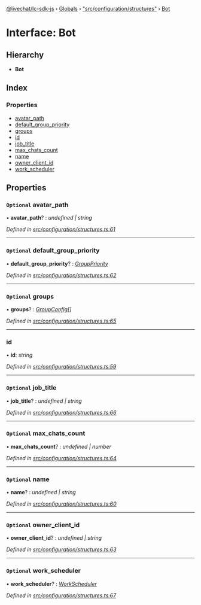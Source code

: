 [@livechat/lc-sdk-js](../README.md) › [Globals](../globals.md) › ["src/configuration/structures"](../modules/_src_configuration_structures_.md) › [Bot](_src_configuration_structures_.bot.md)

# Interface: Bot

## Hierarchy

* **Bot**

## Index

### Properties

* [avatar_path](_src_configuration_structures_.bot.md#optional-avatar_path)
* [default_group_priority](_src_configuration_structures_.bot.md#optional-default_group_priority)
* [groups](_src_configuration_structures_.bot.md#optional-groups)
* [id](_src_configuration_structures_.bot.md#id)
* [job_title](_src_configuration_structures_.bot.md#optional-job_title)
* [max_chats_count](_src_configuration_structures_.bot.md#optional-max_chats_count)
* [name](_src_configuration_structures_.bot.md#optional-name)
* [owner_client_id](_src_configuration_structures_.bot.md#optional-owner_client_id)
* [work_scheduler](_src_configuration_structures_.bot.md#optional-work_scheduler)

## Properties

### `Optional` avatar_path

• **avatar_path**? : *undefined | string*

*Defined in [src/configuration/structures.ts:61](https://github.com/livechat/lc-sdk-js/blob/228cb10/src/configuration/structures.ts#L61)*

___

### `Optional` default_group_priority

• **default_group_priority**? : *[GroupPriority](../enums/_src_configuration_structures_.grouppriority.md)*

*Defined in [src/configuration/structures.ts:62](https://github.com/livechat/lc-sdk-js/blob/228cb10/src/configuration/structures.ts#L62)*

___

### `Optional` groups

• **groups**? : *[GroupConfig](_src_configuration_structures_.groupconfig.md)[]*

*Defined in [src/configuration/structures.ts:65](https://github.com/livechat/lc-sdk-js/blob/228cb10/src/configuration/structures.ts#L65)*

___

###  id

• **id**: *string*

*Defined in [src/configuration/structures.ts:59](https://github.com/livechat/lc-sdk-js/blob/228cb10/src/configuration/structures.ts#L59)*

___

### `Optional` job_title

• **job_title**? : *undefined | string*

*Defined in [src/configuration/structures.ts:66](https://github.com/livechat/lc-sdk-js/blob/228cb10/src/configuration/structures.ts#L66)*

___

### `Optional` max_chats_count

• **max_chats_count**? : *undefined | number*

*Defined in [src/configuration/structures.ts:64](https://github.com/livechat/lc-sdk-js/blob/228cb10/src/configuration/structures.ts#L64)*

___

### `Optional` name

• **name**? : *undefined | string*

*Defined in [src/configuration/structures.ts:60](https://github.com/livechat/lc-sdk-js/blob/228cb10/src/configuration/structures.ts#L60)*

___

### `Optional` owner_client_id

• **owner_client_id**? : *undefined | string*

*Defined in [src/configuration/structures.ts:63](https://github.com/livechat/lc-sdk-js/blob/228cb10/src/configuration/structures.ts#L63)*

___

### `Optional` work_scheduler

• **work_scheduler**? : *[WorkScheduler](_src_configuration_structures_.workscheduler.md)*

*Defined in [src/configuration/structures.ts:67](https://github.com/livechat/lc-sdk-js/blob/228cb10/src/configuration/structures.ts#L67)*

